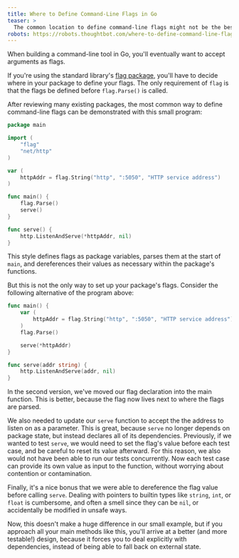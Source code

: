 ```yaml
---
title: Where to Define Command-Line Flags in Go
teaser: >
  The common location to define command-line flags might not be the best.
robots: https://robots.thoughtbot.com/where-to-define-command-line-flags-in-go
---
```


When building a command-line tool in Go,
you'll eventually want to accept arguments as flags.

If you're using the standard library's [flag package][],
you'll have to decide where in your package
to define your flags.
The only requirement of `flag`
is that the flags be defined
before `flag.Parse()` is called.

  [flag package]: http://golang.org/pkg/flag/

After reviewing many existing packages,
the most common way to define command-line flags
can be demonstrated with this small program:

```go
package main

import (
	"flag"
	"net/http"
)

var (
	httpAddr = flag.String("http", ":5050", "HTTP service address")
)

func main() {
	flag.Parse()
	serve()
}

func serve() {
	http.ListenAndServe(*httpAddr, nil)
}
```

This style defines flags as package variables,
parses them at the start of `main`,
and dereferences their values as necessary
within the package's functions.

But this is not the only way to set up your package's flags.
Consider the following alternative of the program above:

```go
func main() {
	var (
		httpAddr = flag.String("http", ":5050", "HTTP service address")
	)
	flag.Parse()

	serve(*httpAddr)
}

func serve(addr string) {
	http.ListenAndServe(addr, nil)
}
```

In the second version,
we've moved our flag
declaration into the main function.
This is better, because the flag now lives next to
where the flags are parsed.

We also needed to update our `serve` function
to accept the the address to listen on as a parameter.
This is great,
because `serve` no longer depends on package state,
but instead declares all of its dependencies.
Previously,
if we wanted to test `serve`,
we would need to set the flag's value before each test case,
and be careful to reset its value afterward.
For this reason,
we also would not have been able
to run our tests concurrently.
Now each test case can provide its own value
as input to the function,
without worrying about contention or contamination.

Finally,
it's a nice bonus
that we were able to dereference the flag value
before calling `serve`.
Dealing with pointers to builtin types
like `string`, `int`, or `float`
is cumbersome,
and often a smell since they can be `nil`,
or accidentally be modified in unsafe ways.

Now, this doesn't make a huge difference in our small example,
but if you approach all your main methods like this,
you'll arrive at a better (and more testable!) design,
because it forces you to deal explicitly with dependencies,
instead of being able to fall back on external state.
